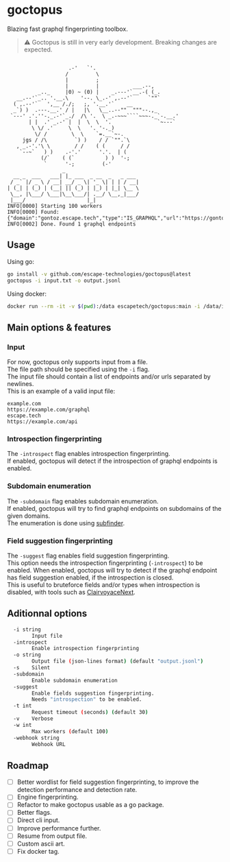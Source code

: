 # goctopus

Blazing fast graphql fingerprinting toolbox.

> ⚠️ Goctopus is still in very early development. Breaking changes are expected.

`````

                    .-'   `'.
                   /         \
                   |         ;
                   |         |           ___.--,
          _.._     |0) ~ (0) |    _.---'`__.-( (_.
   __.--'`_.. '.__.\    '--. \_.-' ,.--'`     `""`
  ( ,.--'`   ',__ /./;   ;, '.__.'`    __
  _`) )  .---.__.' / |   |\   \__..--""  """--.,_
 `---' .'.''-._.-'`_./  /\ '.  \ _.-~~~````~~~-._`-.__.'
       | |  .' _.-' |  |  \  \  '.               `~---`
        \ \/ .'     \  \   '. '-._)
         \/ /        \  \    `=.__`~-.
     jgs / /\         `) )    / / `"".`\
   , _.-'.'\ \        / /    ( (     / /
    `--~`   ) )    .-'.'      '.'.  | (
           (/`    ( (`          ) )  '-;
            `      '-;         (-'
                  _
  __ _  ___   ___| |_ ___  _ __  _   _ ___
 / _` |/ _ \ / __| __/ _ \| '_ \| | | / __|
| (_| | (_) | (__| || (_) | |_) | |_| \__ \
 \__, |\___/ \___|\__\___/| .__/ \__,_|___/
 |___/                    |_|
INFO[0000] Starting 100 workers
INFO[0000] Found: {"domain":"gontoz.escape.tech","type":"IS_GRAPHQL","url":"https://gontoz.escape.tech"}
INFO[0002] Done. Found 1 graphql endpoints
`````

## Usage

Using go:

```BASH
go install -v github.com/escape-technologies/goctopus@latest
goctopus -i input.txt -o output.jsonl
```

Using docker:

```BASH
docker run --rm -it -v $(pwd):/data escapetech/goctopus:main -i /data/input.txt -o /data/output.jsonl
```

## Main options & features

### Input

For now, goctopus only supports input from a file.  
The file path should be specified using the `-i` flag.  
The input file should contain a list of endpoints and/or urls separated by newlines.  
This is an example of a valid input file:

```
example.com
https://example.com/graphql
escape.tech
https://example.com/api
```

### Introspection fingerprinting

The `-introspect` flag enables introspection fingerprinting.  
If enabled, goctopus will detect if the introspection of graphql endpoints is enabled.

### Subdomain enumeration

The `-subdomain` flag enables subdomain enumeration.  
If enabled, goctopus will try to find graphql endpoints on subdomains of the given domains.  
The enumeration is done using [subfinder](https://github.com/projectdiscovery/subfinder).

### Field suggestion fingerprinting

The `-suggest` flag enables field suggestion fingerprinting.  
This option needs the introspection fingerprinting (`-introspect`) to be enabled.
When enabled, goctopus will try to detect if the graphql endpoint has field suggestion enabled, if the introspection is closed.  
This is useful to bruteforce fields and/or types when introspection is disabled, with tools such as [ClairvoyaceNext](https://github.com/Escape-Technologies/ClairvoyanceNext).

## Aditionnal options

```BASH
  -i string
    	Input file
  -introspect
    	Enable introspection fingerprinting
  -o string
    	Output file (json-lines format) (default "output.jsonl")
  -s	Silent
  -subdomain
    	Enable subdomain enumeration
  -suggest
    	Enable fields suggestion fingerprinting.
    	Needs "introspection" to be enabled.
  -t int
    	Request timeout (seconds) (default 30)
  -v	Verbose
  -w int
    	Max workers (default 100)
  -webhook string
    	Webhook URL
```

## Roadmap

- [ ] Better wordlist for field suggestion fingerprinting, to improve the detection performance and detection rate.
- [ ] Engine fingerprinting.
- [ ] Refactor to make goctopus usable as a go package.
- [ ] Better flags.
- [ ] Direct cli input.
- [ ] Improve performance further.
- [ ] Resume from output file.
- [ ] Custom ascii art.
- [ ] Fix docker tag.
